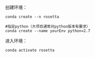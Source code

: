创建环境：

    conda create --n rosetta   
    
    #指定python（大项目通常对python版本有要求）
    conda create --name yourEnv python=2.7


进入环境：

    conda activate rosetta 

      
